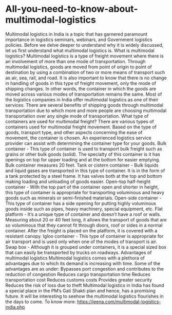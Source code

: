 # All-you-need-to-know-about-multimodal-logistics
Multimodal logistics in India is a topic that has garnered paramount importance in logistics seminars, webinars, and Government logistics policies. Before we delve deeper to understand why it is widely discussed, let us first understand what multimodal logistics is.  What is multimodal logistics?  Multimodal logistics is a type of freight movement where there is an involvement of more than one mode of transportation. Through multimodal logistics, goods are moved from point of origin to point of destination by using a combination of two or more means of transport such as air, sea, rail, and road. It is also important to know that there is no change in handling of goods in this type of freight movement, only the mode of shipping changes. In other words, the container in which the goods are moved across various modes of transportation remains the same.  Most of the logistics companies in India offer multimodal logistics as one of their services. There are several benefits of shipping goods through multimodal transportation due to which more and more people are choosing multimodal transportation over any single mode of transportation.  What type of containers are used for multimodal freight?  There are various types of containers used for multimodal freight movement. Based on the type of goods, transport type, and other aspects concerning the ease of movement, the container is chosen. An experienced logistics service provider can assist with determining the container type for your goods.  Bulk container - This type of container is used to transport bulk freight such as grains or other bulk goods (solid). The specialty of this container is it has openings on top for upper loading and at the bottom for easier emptying. Bulk container measures 20 feet.  Tank or cistern container - Bulk liquids and liquid gases are transported in this type of container. It is in the form of a tank protected by a steel frame. It has valves both at the top and bottom making loading and unloading of goods easier.  Open-top half-height container - With the top part of the container open and shorter in height, this type of container is appropriate for transporting voluminous and heavy goods such as minerals or semi-finished materials.  Open-side container - This type of container has a side opening for putting highly voluminous goods inside such as pipes, heavy machinery, special equipment, etc.  Flat platform - It’s a unique type of container and doesn’t have a roof or walls. Measuring about 20 or 40 feet long, it allows the transport of goods that are so voluminous that they cannot fit through doors, roof or sides in a normal container. After the freight is placed on the platform, it is covered with a resistant canopy.  Igloo container - This type of container is appropriate for air transport and is used only when one of the modes of transport is air.  Swap box - Although it is grouped under containers, it is a special sized box that can easily be transported by trucks on roadways.  Advantages of multimodal logistics  Multimodal logistics comes with a plethora of advantages due to which its demand is increasing with time. Some of the advantages are as under:  Bypasses port congestion and contributes to the reduction of congestion Reduces cargo transportation time Reduces transportation cost Reduces customs costs Provides greater security Reduces the risk of loss due to theft Multimodal logistics in India has found a special place in the PM’s Gati Shakti plan and hence, has a promising future. It will be interesting to seehow the multimodal logistics flourishes in the days to come. To know more: https://jeena.com/multimodal-logistics-india.php
